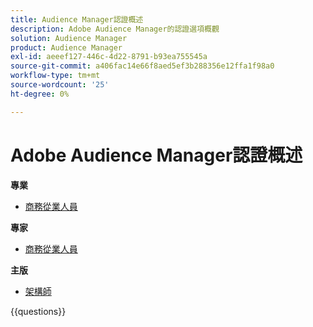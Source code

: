 ```yaml
---
title: Audience Manager認證概述
description: Adobe Audience Manager的認證選項概觀
solution: Audience Manager
product: Audience Manager
exl-id: aeeef127-446c-4d22-8791-b93ea755545a
source-git-commit: a406fac14e66f8aed5ef3b288356e12ffa1f98a0
workflow-type: tm+mt
source-wordcount: '25'
ht-degree: 0%

---
```


# Adobe Audience Manager認證概述

**專業**

* [商務從業人員](/help/certifications/aam/aam-p-business.md) <!--AD0-E458-->

**專家**

* [商務從業人員](/help/certifications/aam/aam-e-business.md) <!--AD0-E457-->

**主版**

* [架構師](/help/certifications/aam/aam-m-architect.md) <!--AD0-E454-->

{{questions}}

